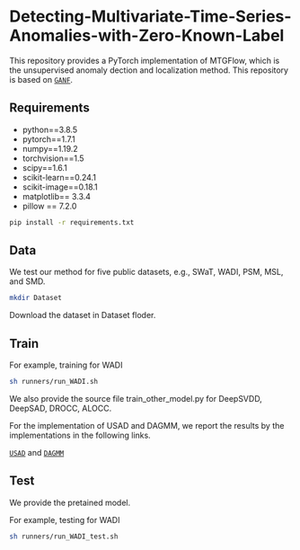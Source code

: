 # Detecting-Multivariate-Time-Series-Anomalies-with-Zero-Known-Label
This repository provides a PyTorch implementation of MTGFlow, which is the unsupervised anomaly dection and localization method.
This repository is based on [`GANF`](https://github.com/EnyanDai/GANF).
## Requirements
* python==3.8.5 
* pytorch==1.7.1
* numpy==1.19.2
* torchvision==1.5
* scipy==1.6.1
* scikit-learn==0.24.1
* scikit-image==0.18.1
* matplotlib== 3.3.4
* pillow == 7.2.0


```sh
pip install -r requirements.txt
```

## Data
We test our method for five public datasets, e.g., SWaT, WADI, PSM, MSL, and SMD.
```sh
mkdir Dataset
```
Download the dataset in Dataset floder.
## Train

For example, training for WADI
```sh
sh runners/run_WADI.sh
```
We also provide the source file train_other_model.py for DeepSVDD, DeepSAD, DROCC, ALOCC. 

For the implementation of USAD and DAGMM, we report the results by the implementations in the following links. 

[`USAD`](https://github.com/manigalati/usad) and [`DAGMM`](https://github.com/danieltan07/dagmm/)
## Test
We provide the pretained model.

For example, testing for WADI 
```sh
sh runners/run_WADI_test.sh
```

